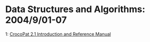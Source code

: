 # Data Structures and Algorithms: 2004/9/01-07  
1: [CrocoPat 2.1 Introduction and Reference Manual](https://doi.org/10.48550/arXiv.cs/0409009)  